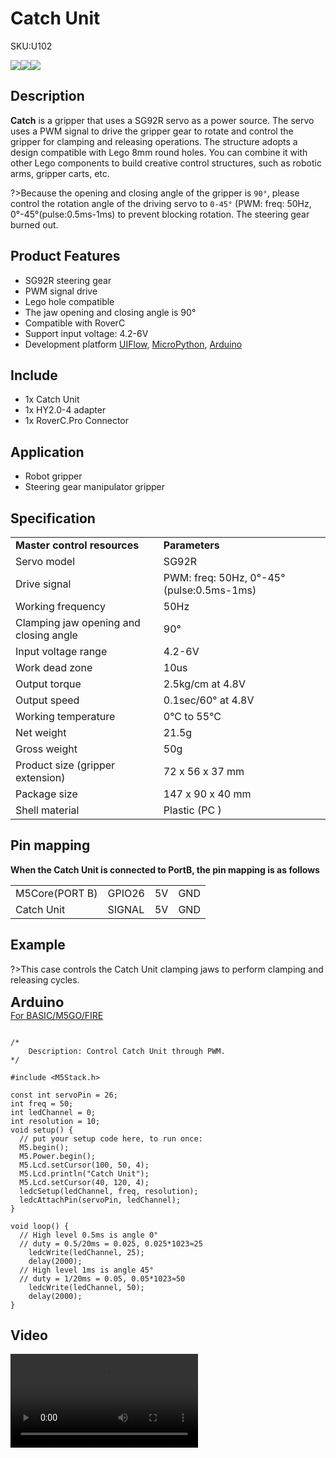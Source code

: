 # Catch Unit

<el-tag effect="plain">SKU:U102</el-tag>

<div class="product_pic"><img src="assets/img/product_pics/unit/catch/catch_01.webp"><img src="assets/img/product_pics/unit/catch/catch_02.webp"><img src="assets/img/product_pics/unit/catch/catch_03.webp"></div>

## Description

**Catch** is a gripper that uses a SG92R servo as a power source. The servo uses a PWM signal to drive the gripper gear to rotate and control the gripper for clamping and releasing operations. The structure adopts a design compatible with Lego 8mm round holes. You can combine it with other Lego components to build creative control structures, such as robotic arms, gripper carts, etc.

?>Because the opening and closing angle of the gripper is `90°`, please control the rotation angle of the driving servo to `0-45°` (PWM: freq: 50Hz, 0°-45°(pulse:0.5ms-1ms) to prevent blocking rotation. The steering gear burned out.

## Product Features

- SG92R steering gear
- PWM signal drive
- Lego hole compatible
- The jaw opening and closing angle is 90°
- Compatible with RoverC
- Support input voltage: 4.2-6V
- Development platform [UIFlow](http://flow.m5stack.com), [MicroPython](http://micropython.org/), [Arduino](http://www.arduino.cc)

## Include

- 1x Catch Unit
- 1x HY2.0-4 adapter
- 1x RoverC.Pro Connector

## Application

- Robot gripper
- Steering gear manipulator gripper

## Specification

<table>
   <tr style="font-weight:bold">
      <td>Master control resources</td>
      <td>Parameters</td>
   </tr>
   <tr>
      <td>Servo model</td>
      <td>SG92R</td>
   </tr>
   <tr>
      <td>Drive signal</td>
      <td>PWM: freq: 50Hz, 0°-45°(pulse:0.5ms-1ms)</td>
   </tr>
   <tr>
      <td>Working frequency</td>
      <td>50Hz</td>
   </tr>
   <tr>
      <td>Clamping jaw opening and closing angle</td>
      <td>90°</td>
   </tr>
   <tr>
      <td>Input voltage range</td>
      <td>4.2-6V</td>
   </tr>
   <tr>
      <td>Work dead zone</td>
      <td>10us</td>
   </tr>
   <tr>
      <td>Output torque</td>
      <td>2.5kg/cm at 4.8V</td>
   </tr>
   <tr>
      <td>Output speed</td>
      <td>0.1sec/60° at 4.8V</td>
   </tr>
   <tr>
      <td>Working temperature</td>
      <td>0°C to 55°C</td>
   </tr>
   <tr>
      <td>Net weight</td>
      <td>21.5g</td>
   </tr>
   <tr>
      <td>Gross weight</td>
      <td>50g</td>
   </tr>
   <tr>
      <td>Product size (gripper extension)</td>
      <td>72 x 56 x 37 mm</td>
   </tr>
   <tr>
      <td>Package size</td>
      <td>147 x 90 x 40 mm</td>
   </tr>
   <tr>
      <td>Shell material</td>
      <td>Plastic (PC )</td>
   </tr>
</table>


## Pin mapping

**When the Catch Unit is connected to PortB, the pin mapping is as follows**

<table>
 <tr><td>M5Core(PORT B)</td><td>GPIO26</td><td>5V</td><td>GND</td></tr>
 <tr><td>Catch Unit</td><td>SIGNAL</td><td>5V</td><td>GND</td></tr>
</table>

## Example


?>This case controls the Catch Unit clamping jaws to perform clamping and releasing cycles.

<el-card class="box-card" style="margin-bottom:20px">
   <div slot="header" class="clearfix">
   <span style="font-size: 22px; font-weight: bold;">Arduino</span>
   <i class="el-icon-s-management" style="float: right;"></i>
   </div>
   <div class="box-card-item">
   <a href='https://github.com/m5stack/M5Stack/tree/master/examples/Unit/CATCH'><el-tag>For BASIC/M5GO/FIRE</el-tag></a>
   </div>
</el-card>

```clike

/*
    Description: Control Catch Unit through PWM.
*/

#include <M5Stack.h>

const int servoPin = 26;
int freq = 50;
int ledChannel = 0;
int resolution = 10;
void setup() {
  // put your setup code here, to run once:
  M5.begin();
  M5.Power.begin();
  M5.Lcd.setCursor(100, 50, 4);
  M5.Lcd.println("Catch Unit");
  M5.Lcd.setCursor(40, 120, 4);
  ledcSetup(ledChannel, freq, resolution);
  ledcAttachPin(servoPin, ledChannel);
}

void loop() {
  // High level 0.5ms is angle 0°
  // duty = 0.5/20ms = 0.025, 0.025*1023≈25
    ledcWrite(ledChannel, 25);
    delay(2000);
  // High level 1ms is angle 45°
  // duty = 1/20ms = 0.05, 0.05*1023≈50
    ledcWrite(ledChannel, 50);
    delay(2000);
}

```

## Video

<video class="video_size" controls>
    <source src="https://m5stack.oss-cn-shenzhen.aliyuncs.com/video/Product_example_video/Unit/CATCH.mp4" type="video/mp4">
</video>


<script>

   var purchase_link = 'https://m5stack-store.myshopify.com/products/catch-unit';

   anchor_search(purchase_link);
   scrollFunc();

</script>
